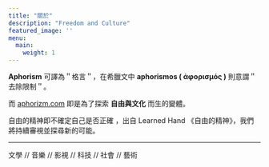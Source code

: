 ```yaml
---
title: "關於"
description: "Freedom and Culture"
featured_image: ''
menu:
  main:
    weight: 1
---
```


__Aphorism__ 可譯為＂格言＂，在希臘文中 __aphorismos ( ἀφορισμός )__ 則意謂＂去除限制＂。

而 [aphorizm.com](https://aphorizm.com/) 即是為了探索 __自由與文化__ 而生的變體。

自由的精神即不確定自己是否正確 ，出自 Learned Hand 《自由的精神》，我們將持續審視並探尋新的可能。

***

文學 // 音樂 // 影視 // 科技 // 社會 // 藝術

